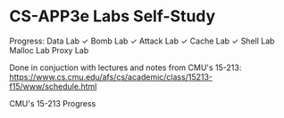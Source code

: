 # CS-APP3e Labs Self-Study

Progress:
Data Lab ✓
Bomb Lab ✓
Attack Lab ✓
Cache Lab ✓
Shell Lab
Malloc Lab
Proxy Lab

Done in conjuction with lectures and notes from CMU's 15-213: https://www.cs.cmu.edu/afs/cs/academic/class/15213-f15/www/schedule.html

CMU's 15-213
Progress
